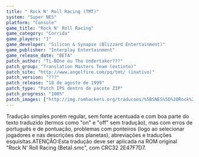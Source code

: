 ```yaml
---
title: " Rock N' Roll Racing (TMT)"
system: "Super NES"
platform: "Console"
game_title: "Rock N' Roll Racing"
game_category: "Corrida"
game_players: "1"
game_developer: "Silicon & Synapse (Blizzard Entertainment)"
game_publisher: "Interplay Entertainment"
game_release_date: "BETA"
patch_author: "Ti-BOne ou The Undertaker???"
patch_group: "Translation Masters Team (extinto)"
patch_site: "http://www.angelfire.com/pq/tmt/ (inativo)"
patch_version: "???"
patch_release: "18 de agosto de 1999"
patch_type: "Patch IPS dentro de pacote ZIP"
patch_progress: "100%"
patch_images: ["http://img.romhackers.org/traducoes/%5BSNES%5D%20Rock%20N'%20Roll%20Racing%20-%201.png","http://img.romhackers.org/traducoes/%5BSNES%5D%20Rock%20N'%20Roll%20Racing%20-%20TMT%20-%202.png","http://img.romhackers.org/traducoes/%5BSNES%5D%20Rock%20N'%20Roll%20Racing%20-%20TMT%20-%203.png"]
---
```

Tradução simples porém regular, sem fonte acentuada e com boa parte do texto traduzido (termos como "on" e "off" sem tradução), mas com erros de português e de pontuação, problemas com ponteiros (logo ao selecionar jogadores e nas descrições dos planetas), abreviações e traduções esquisitas.ATENÇÃO:Esta tradução deve ser aplicada na ROM original "Rock N' Roll Racing (Beta).smc", com CRC32 2E47F7D7.